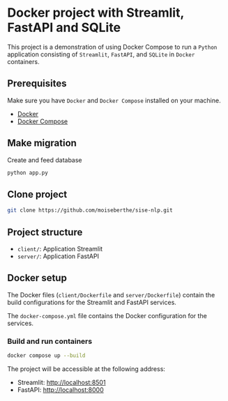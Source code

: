 # Docker project with Streamlit, FastAPI and SQLite

This project is a demonstration of using Docker Compose to run a `Python` application consisting of `Streamlit`, `FastAPI`, and `SQLite` in `Docker` containers.<br>

## Prerequisites

Make sure you have `Docker` and `Docker Compose` installed on your machine.

- [Docker](https://www.docker.com/get-started)
- [Docker Compose](https://docs.docker.com/compose/install/)

## Make migration

Create and feed database

```bash
python app.py
```

## Clone project

```bash
git clone https://github.com/moiseberthe/sise-nlp.git
```

## Project structure

- `client/`: Application Streamlit
- `server/`: Application FastAPI

## Docker setup
The Docker files (`client/Dockerfile` and `server/Dockerfile`) contain the build configurations for the Streamlit and FastAPI services.<br>

The `docker-compose.yml` file contains the Docker configuration for the services.

### Build and run containers

```bash
docker compose up --build
```

The project will be accessible at the following address:

- Streamlit: [http://localhost:8501](http://localhost:8501)
- FastAPI: [http://localhost:8000](http://localhost:8000)